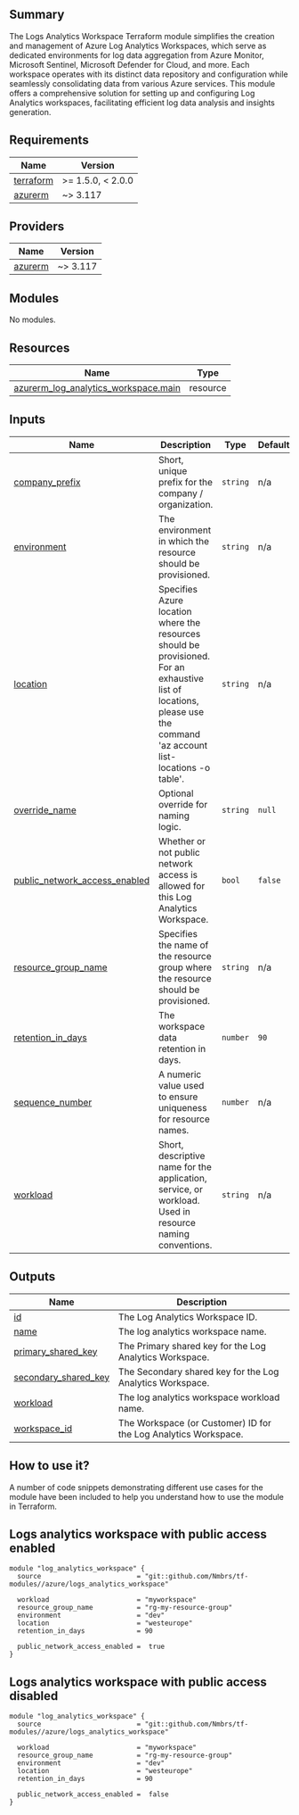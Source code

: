 <!-- BEGIN_TF_DOCS -->
## Summary

The Logs Analytics Workspace Terraform module simplifies the creation and management of Azure Log Analytics Workspaces, which serve as dedicated environments for log data aggregation from Azure Monitor, Microsoft Sentinel, Microsoft Defender for Cloud, and more. Each workspace operates with its distinct data repository and configuration while seamlessly consolidating data from various Azure services. This module offers a comprehensive solution for setting up and configuring Log Analytics workspaces, facilitating efficient log data analysis and insights generation.

## Requirements

| Name | Version |
|------|---------|
| <a name="requirement_terraform"></a> [terraform](#requirement\_terraform) | >= 1.5.0, < 2.0.0 |
| <a name="requirement_azurerm"></a> [azurerm](#requirement\_azurerm) | ~> 3.117 |

## Providers

| Name | Version |
|------|---------|
| <a name="provider_azurerm"></a> [azurerm](#provider\_azurerm) | ~> 3.117 |

## Modules

No modules.

## Resources

| Name | Type |
|------|------|
| [azurerm_log_analytics_workspace.main](https://registry.terraform.io/providers/hashicorp/azurerm/latest/docs/resources/log_analytics_workspace) | resource |

## Inputs

| Name | Description | Type | Default | Required |
|------|-------------|------|---------|:--------:|
| <a name="input_company_prefix"></a> [company\_prefix](#input\_company\_prefix) | Short, unique prefix for the company / organization. | `string` | n/a | yes |
| <a name="input_environment"></a> [environment](#input\_environment) | The environment in which the resource should be provisioned. | `string` | n/a | yes |
| <a name="input_location"></a> [location](#input\_location) | Specifies Azure location where the resources should be provisioned. For an exhaustive list of locations, please use the command 'az account list-locations -o table'. | `string` | n/a | yes |
| <a name="input_override_name"></a> [override\_name](#input\_override\_name) | Optional override for naming logic. | `string` | `null` | no |
| <a name="input_public_network_access_enabled"></a> [public\_network\_access\_enabled](#input\_public\_network\_access\_enabled) | Whether or not public network access is allowed for this Log Analytics Workspace. | `bool` | `false` | no |
| <a name="input_resource_group_name"></a> [resource\_group\_name](#input\_resource\_group\_name) | Specifies the name of the resource group where the resource should be provisioned. | `string` | n/a | yes |
| <a name="input_retention_in_days"></a> [retention\_in\_days](#input\_retention\_in\_days) | The workspace data retention in days. | `number` | `90` | no |
| <a name="input_sequence_number"></a> [sequence\_number](#input\_sequence\_number) | A numeric value used to ensure uniqueness for resource names. | `number` | n/a | yes |
| <a name="input_workload"></a> [workload](#input\_workload) | Short, descriptive name for the application, service, or workload. Used in resource naming conventions. | `string` | n/a | yes |

## Outputs

| Name | Description |
|------|-------------|
| <a name="output_id"></a> [id](#output\_id) | The Log Analytics Workspace ID. |
| <a name="output_name"></a> [name](#output\_name) | The log analytics workspace name. |
| <a name="output_primary_shared_key"></a> [primary\_shared\_key](#output\_primary\_shared\_key) | The Primary shared key for the Log Analytics Workspace. |
| <a name="output_secondary_shared_key"></a> [secondary\_shared\_key](#output\_secondary\_shared\_key) | The Secondary shared key for the Log Analytics Workspace. |
| <a name="output_workload"></a> [workload](#output\_workload) | The log analytics workspace workload name. |
| <a name="output_workspace_id"></a> [workspace\_id](#output\_workspace\_id) | The Workspace (or Customer) ID for the Log Analytics Workspace. |

## How to use it?

A number of code snippets demonstrating different use cases for the module have been included to help you understand how to use the module in Terraform.

## Logs analytics workspace with public access enabled

```hcl
module "log_analytics_workspace" {
  source                        = "git::github.com/Nmbrs/tf-modules//azure/logs_analytics_workspace"
  
  workload                      = "myworkspace"
  resource_group_name           = "rg-my-resource-group"
  environment                   = "dev"
  location                      = "westeurope"
  retention_in_days             = 90
  
  public_network_access_enabled =  true
}
```

## Logs analytics workspace with public access disabled
```hcl
module "log_analytics_workspace" {
  source                        = "git::github.com/Nmbrs/tf-modules//azure/logs_analytics_workspace"
  
  workload                      = "myworkspace"
  resource_group_name           = "rg-my-resource-group"
  environment                   = "dev"
  location                      = "westeurope"
  retention_in_days             = 90
  
  public_network_access_enabled =  false
}
```
<!-- END_TF_DOCS -->
